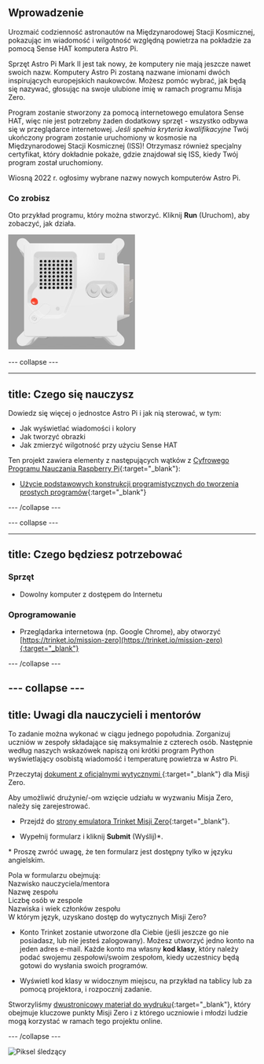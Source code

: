 ## Wprowadzenie

Urozmaić codzienność astronautów na Międzynarodowej Stacji Kosmicznej, pokazując im wiadomość i wilgotność względną powietrza na pokładzie za pomocą Sense HAT komputera Astro Pi.

Sprzęt Astro Pi Mark II jest tak nowy, że komputery nie mają jeszcze nawet swoich nazw. Komputery Astro Pi zostaną nazwane imionami dwóch inspirujących europejskich naukowców. Możesz pomóc wybrać, jak będą się nazywać, głosując na swoje ulubione imię w ramach programu Misja Zero.

Program zostanie stworzony za pomocą internetowego emulatora Sense HAT, więc nie jest potrzebny żaden dodatkowy sprzęt - wszystko odbywa się w przeglądarce internetowej. *Jeśli spełnia kryteria kwalifikacyjne* Twój ukończony program zostanie uruchomiony w kosmosie na Międzynarodowej Stacji Kosmicznej (ISS)! Otrzymasz również specjalny certyfikat, który dokładnie pokaże, gdzie znajdował się ISS, kiedy Twój program został uruchomiony.

Wiosną 2022 r. ogłosimy wybrane nazwy nowych komputerów Astro Pi.


### Co zrobisz

Oto przykład programu, który można stworzyć. Kliknij **Run** (Uruchom), aby zobaczyć, jak działa.

![Emulator Trinket Sense HAT uruchamia przykładowy program, który przewija wartość wilgotności po matrycy LED, a następnie wyświetla obraz ryby](images/M0_4.gif)


--- collapse ---



---
title: Czego się nauczysz
---

Dowiedz się więcej o jednostce Astro Pi i jak nią sterować, w tym:
+ Jak wyświetlać wiadomości i kolory
+ Jak tworzyć obrazki
+ Jak zmierzyć wilgotność przy użyciu Sense HAT

Ten projekt zawiera elementy z następujących wątków z [Cyfrowego Programu Nauczania Raspberry Pi](http://rpf.io/curriculum){:target="_blank"}:

+ [Użycie podstawowych konstrukcji programistycznych do tworzenia prostych programów](https://curriculum.raspberrypi.org/programming/creator/){:target="_blank"}

--- /collapse ---

--- collapse ---

---
title: Czego będziesz potrzebować
---

### Sprzęt

+ Dowolny komputer z dostępem do Internetu

### Oprogramowanie

+ Przeglądarka internetowa (np. Google Chrome), aby otworzyć [https://trinket.io/mission-zero](https://trinket.io/mission-zero){:target="_blank"}

--- /collapse ---

--- collapse ---
---
title: Uwagi dla nauczycieli i mentorów
---


To zadanie można wykonać w ciągu jednego popołudnia. Zorganizuj uczniów w zespoły składające się maksymalnie z czterech osób. Następnie według naszych wskazówek napiszą oni krótki program Python wyświetlający osobistą wiadomość i temperaturę powietrza w Astro Pi.

Przeczytaj [dokument z oficjalnymi wytycznymi ](https://astro-pi.org/wp-content/uploads/2018/09/Astro_Pi_Mission_Zero_Guidelines_2018_19_V12_pages.pdf){:target="_blank"} dla Misji Zero.

Aby umożliwić drużynie/-om wzięcie udziału w wyzwaniu Misja Zero, należy się zarejestrować.

+ Przejdź do [strony emulatora Trinket Misji Zero](https://trinket.io/mission-zero){:target="_blank"}.

+ Wypełnij formularz i kliknij **Submit** (Wyślij)\*.

\* Proszę zwróć uwagę, że ten formularz jest dostępny tylko w języku angielskim.

Pola w formularzu obejmują:  
Nazwisko nauczyciela/mentora   
Nazwę zespołu  
Liczbę osób w zespole  
Nazwiska i wiek członków zespołu   
W którym język, uzyskano dostęp do wytycznych Misji Zero?

+ Konto Trinket zostanie utworzone dla Ciebie (jeśli jeszcze go nie posiadasz, lub nie jesteś zalogowany). Możesz utworzyć jedno konto na jeden adres e-mail. Każde konto ma własny **kod klasy**, który należy podać swojemu zespołowi/swoim zespołom, kiedy uczestnicy będą gotowi do wysłania swoich programów.

+ Wyświetl kod klasy w widocznym miejscu, na przykład na tablicy lub za pomocą projektora, i rozpocznij zadanie.

 Stworzyliśmy [dwustronicowy materiał do wydruku](https://astro-pi.org/astro_pi_mission_zero_project_print_out_v10_print/){:target="_blank"}, który obejmuje kluczowe punkty Misji Zero i z którego uczniowie i młodzi ludzie mogą korzystać w ramach tego projektu online.

--- /collapse ---

![Piksel śledzący](https://code.org/api/hour/begin_raspberrypi_astropi.png)
